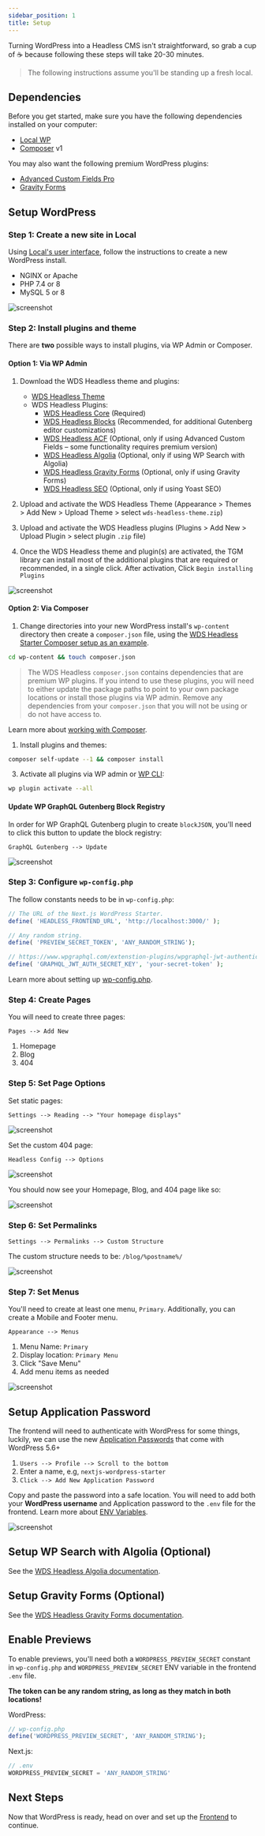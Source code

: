 ```yaml
---
sidebar_position: 1
title: Setup
---
```


Turning WordPress into a Headless CMS isn't straightforward, so grab a cup of ☕️ because following these steps will take 20-30 minutes.

> The following instructions assume you'll be standing up a fresh local.

## Dependencies

Before you get started, make sure you have the following dependencies installed on your computer:

- [Local WP](https://localwp.com/)
- [Composer](https://getcomposer.org/) v1

You may also want the following premium WordPress plugins:

- [Advanced Custom Fields Pro](https://www.advancedcustomfields.com/pro/)
- [Gravity Forms](https://www.gravityforms.com/)

## Setup WordPress

### Step 1: Create a new site in Local

Using [Local's user interface](https://localwp.com/), follow the instructions to create a new WordPress install.

- NGINX or Apache
- PHP 7.4 or 8
- MySQL 5 or 8

![screenshot](/img/screenshot-local-by-flywheel.png)

### Step 2: Install plugins and theme

There are **two** possible ways to install plugins, via WP Admin or Composer.

#### Option 1: Via WP Admin

1. Download the WDS Headless theme and plugins:

   - [WDS Headless Theme](https://nextjs.wpengine.com/downloads/wds-headless-theme.zip)
   - WDS Headless Plugins:
     - [WDS Headless Core](https://nextjs.wpengine.com/downloads/wds-headless-core.zip) (Required)
     - [WDS Headless Blocks](https://nextjs.wpengine.com/downloads/wds-headless-blocks.zip) (Recommended, for additional Gutenberg editor customizations)
     - [WDS Headless ACF](https://nextjs.wpengine.com/downloads/wds-headless-acf.zip) (Optional, only if using Advanced Custom Fields – some functionality requires premium version)
     - [WDS Headless Algolia](https://nextjs.wpengine.com/downloads/wds-headless-algolia.zip) (Optional, only if using WP Search with Algolia)
     - [WDS Headless Gravity Forms](https://nextjs.wpengine.com/downloads/wds-headless-gravityforms.zip) (Optional, only if using Gravity Forms)
     - [WDS Headless SEO](https://nextjs.wpengine.com/downloads/wds-headless-seo.zip) (Optional, only if using Yoast SEO)

2. Upload and activate the WDS Headless Theme (Appearance > Themes > Add New > Upload Theme > select `wds-headless-theme.zip`)

3. Upload and activate the WDS Headless plugins (Plugins > Add New > Upload Plugin > select plugin `.zip` file)

4. Once the WDS Headless theme and plugin(s) are activated, the TGM library can install most of the additional plugins that are required or recommended, in a single click. After activation, Click `Begin installing Plugins`

![screenshot](/img/screenshot-tgm-theme.png)

#### Option 2: Via Composer

1. Change directories into your new WordPress install's `wp-content` directory then create a `composer.json` file, using the [WDS Headless Starter Composer setup as an example](https://github.com/WebDevStudios/nextjs-wordpress-starter/blob/243686e8bb1957a57a8d7bdb341c8ca452786754/composer.json).

```bash
cd wp-content && touch composer.json
```

> The WDS Headless `composer.json` contains dependencies that are premium WP plugins. If you intend to use these plugins, you will need to either update the package paths to point to your own package locations or install those plugins via WP admin. Remove any dependencies from your `composer.json` that you will not be using or do not have access to.

Learn more about [working with Composer](/docs/learn/manage-plugins-with-composer).

1. Install plugins and themes:

```bash
composer self-update --1 && composer install
```

3. Activate all plugins via WP admin or [WP CLI](https://wp-cli.org/):

```bash
wp plugin activate --all
```

#### Update WP GraphQL Gutenberg Block Registry

In order for WP GraphQL Gutenberg plugin to create `blockJSON`, you'll need to click this button to update the block registry:

`GraphQL Gutenberg --> Update`

![screenshot](/img/screenshot-activate-graphql-gutenberg.png)

### Step 3: Configure `wp-config.php`

The follow constants needs to be in `wp-config.php`:

```php
// The URL of the Next.js WordPress Starter.
define( 'HEADLESS_FRONTEND_URL', 'http://localhost:3000/' );
```

```php
// Any random string.
define( 'PREVIEW_SECRET_TOKEN', 'ANY_RANDOM_STRING');
```

```php
// https://www.wpgraphql.com/extenstion-plugins/wpgraphql-jwt-authentication/
define( 'GRAPHQL_JWT_AUTH_SECRET_KEY', 'your-secret-token' );
```

Learn more about setting up [wp-config.php](/docs/backend/wp-config).

### Step 4: Create Pages

You will need to create three pages:

`Pages --> Add New`

1. Homepage
2. Blog
3. 404

### Step 5: Set Page Options

Set static pages:

`Settings --> Reading --> "Your homepage displays"`

![screenshot](/img/screenshot-set-page-options.png)

Set the custom 404 page:

`Headless Config --> Options`

![screenshot](/img/screenshot-set-404-page.png)

You should now see your Homepage, Blog, and 404 page like so:

![screenshot](/img/screenshot-set-404-page-2.png)

### Step 6: Set Permalinks

`Settings --> Permalinks --> Custom Structure`

The custom structure needs to be: `/blog/%postname%/`

![screenshot](/img/screenshot-set-permalinks.png)

### Step 7: Set Menus

You'll need to create at least one menu, `Primary`. Additionally, you can create a Mobile and Footer menu.

`Appearance --> Menus`

1. Menu Name: `Primary`
2. Display location: `Primary Menu`
3. Click "Save Menu"
4. Add menu items as needed

![screenshot](/img/screenshot-set-menus.png)

## Setup Application Password

The frontend will need to authenticate with WordPress for some things, luckily, we can use the new [Application Passwords](https://make.wordpress.org/core/2020/11/05/application-passwords-integration-guide/) that come with WordPress 5.6+

1. `Users --> Profile --> Scroll to the bottom`
2. Enter a name, e.g, `nextjs-wordpress-starter`
3. `Click --> Add New Application Password`

Copy and paste the password into a safe location. You will need to add both your **WordPress username** and Application password to the `.env` file for the frontend. Learn more about [ENV Variables](/docs/frontend/env-variables).

![screenshot](/img/screenshot-set-application-password.png)

## Setup WP Search with Algolia (Optional)

See the [WDS Headless Algolia documentation](https://webdevstudios.github.io/nextjs-wordpress-starter/docs/backend/algolia).

## Setup Gravity Forms (Optional)

See the [WDS Headless Gravity Forms documentation](https://webdevstudios.github.io/nextjs-wordpress-starter/docs/backend/gravity-forms).

## Enable Previews

To enable previews, you'll need both a `WORDPRESS_PREVIEW_SECRET` constant in `wp-config.php` and `WORDPRESS_PREVIEW_SECRET` ENV variable in the frontend `.env` file.

**The token can be any random string, as long as they match in both locations!**

WordPress:

```php
// wp-config.php
define('WORDPRESS_PREVIEW_SECRET', 'ANY_RANDOM_STRING');
```

Next.js:

```js
// .env
WORDPRESS_PREVIEW_SECRET = 'ANY_RANDOM_STRING'
```

## Next Steps

Now that WordPress is ready, head on over and set up the [Frontend](/docs/frontend/index) to continue.
